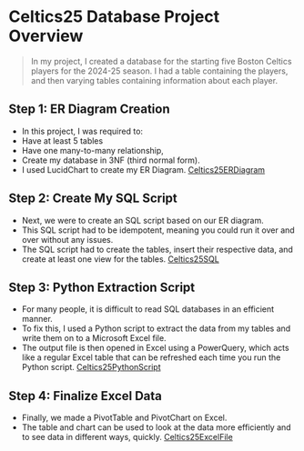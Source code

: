 # Celtics25 Database Project Overview
> In my project, I created a database for the starting five Boston Celtics players for the 2024-25 season. I had a table containing the players, and then varying tables containing information about each player.
## Step 1: ER Diagram Creation
- In this project, I was required to:
- Have at least 5 tables 
- Have one many-to-many relationship,
- Create my database in 3NF (third normal form).
- I used LucidChart to create my ER Diagram.
[Celtics25ERDiagram](Celtics25ER.png)

## Step 2: Create My SQL Script
- Next, we were to create an SQL script based on our ER diagram.
- This SQL script had to be idempotent, meaning you could run it over and over without any issues.
- The SQL script had to create the tables, insert their respective data, and create at least one view for the tables.
[Celtics25SQL](Celtics25SQL.sql)

## Step 3: Python Extraction Script
- For many people, it is difficult to read SQL databases in an efficient manner.
- To fix this, I used a Python script to extract the data from my tables and write them on to a Microsoft Excel file.
- The output file is then opened in Excel using a PowerQuery, which acts like a regular Excel table that can be refreshed each time you run the Python script.
[Celtics25PythonScript](SQLtoExcelCeltics25.py)

## Step 4: Finalize Excel Data
- Finally, we made a PivotTable and PivotChart on Excel.
- The table and chart can be used to look at the data more efficiently and to see data in different ways, quickly.
[Celtics25ExcelFile](output.xlsx)